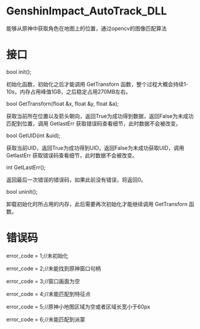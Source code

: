 # GenshinImpact_AutoTrack_DLL

能够从原神中获取角色在地图上的位置，通过opencv的图像匹配算法

# 接口

bool init();

初始化函数，初始化之后才能调用 GetTransforn 函数，整个过程大概会持续1-10s，内存占用峰值1GB，之后稳定占用270MB左右。

bool GetTransforn(float &x, float &y, float &a);

获取当前所在位置以及箭头朝向，返回True为成功得到数据，返回False为未成功匹配到位置，调用 GetlastErr 获取错误码查看细节，此时数据不会被改变。

bool GetUID(int &uid);

获取当前UID，返回True为成功得到UID，返回False为未成功获取UID，调用 GetlastErr 获取错误码查看细节，此时数据不会被改变。

int GetLastErr();

返回最后一次错误的错误码，如果此前没有错误，将返回0。

bool uninit();

卸载初始化时所占用的内存，此后需要再次初始化才能继续调用 GetTransforn 函数。

# 错误码

error_code = 1;//未初始化

error_code = 2;//未能找到原神窗口句柄

error_code = 3;//窗口画面为空

error_code = 4;//未能匹配到特征点

error_code = 5;//原神小地图区域为空或者区域长宽小于60px

error_code = 6;//未能匹配到派蒙

